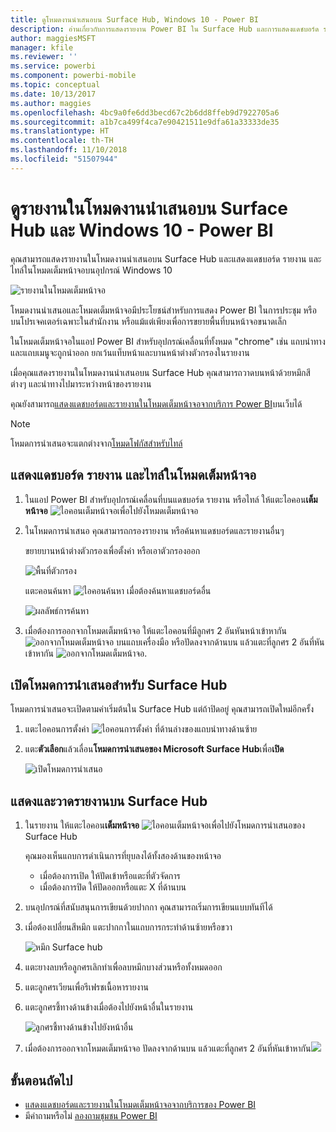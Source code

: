 ```yaml
---
title: ดูโหมดงานนำเสนอบน Surface Hub, Windows 10 - Power BI
description: อ่านเกี่ยวกับการแสดงรายงาน Power BI ใน Surface Hub และการแสดงแดชบอร์ด รายงาน และไทล์ Power BI ในโหมดเต็มหน้าจอบนอุปกรณ์ Windows 10
author: maggiesMSFT
manager: kfile
ms.reviewer: ''
ms.service: powerbi
ms.component: powerbi-mobile
ms.topic: conceptual
ms.date: 10/13/2017
ms.author: maggies
ms.openlocfilehash: 4bc9a0fe6dd3becd67c2b6dd8ffeb9d7922705a6
ms.sourcegitcommit: a1b7ca499f4ca7e90421511e9dfa61a33333de35
ms.translationtype: HT
ms.contentlocale: th-TH
ms.lasthandoff: 11/10/2018
ms.locfileid: "51507944"
---
```

# <a name="view-reports-in-presentation-mode-on-surface-hub-and-windows-10---power-bi"></a>ดูรายงานในโหมดงานนำเสนอบน Surface Hub และ Windows 10 - Power BI
คุณสามารถแสดงรายงานในโหมดงานนำเสนอบน Surface Hub และแสดงแดชบอร์ด รายงาน และไทล์ในโหมดเต็มหน้าจอบนอุปกรณ์ Windows 10 

![รายงานในโหมดเต็มหน้าจอ](./media/mobile-windows-10-app-presentation-mode/power-bi-presentation-mode.png)

โหมดงานนำเสนอและโหมดเต็มหน้าจอมีประโยชน์สำหรับการแสดง Power BI ในการประชุม หรือบนโปรเจคเตอร์เฉพาะในสำนักงาน หรือแม้แต่เพียงเพื่อการขยายพื้นที่บนหน้าจอขนาดเล็ก 

ในโหมดเต็มหน้าจอในแอป Power BI สำหรับอุปกรณ์เคลื่อนที่ทั้งหมด "chrome" เช่น แถบนำทางและแถบเมนูจะถูกนำออก ยกเว้นแท็บหน้าและบานหน้าต่างตัวกรองในรายงาน

เมื่อคุณแสดงรายงานในโหมดงานนำเสนอบน Surface Hub คุณสามารถวาดบนหน้าด้วยหมึกสีต่างๆ และนำทางไปมาระหว่างหน้าของรายงาน

คุณยังสามารถ[แสดงแดชบอร์ดและรายงานในโหมดเต็มหน้าจอจากบริการ Power BI](../end-user-focus.md)บนเว็บได้

> [!NOTE]
> โหมดการนำเสนอจะแตกต่างจาก[โหมดโฟกัสสำหรับไทล์](mobile-tiles-in-the-mobile-apps.md)
> 
> 

## <a name="display-dashboards-reports-and-tiles-in-full-screen-mode"></a>แสดงแดชบอร์ด รายงาน และไทล์ในโหมดเต็มหน้าจอ
1. ในแอป Power BI สำหรับอุปกรณ์เคลื่อนที่บนแดชบอร์ด รายงาน หรือไทล์ ให้แตะไอคอน**เต็มหน้าจอ** ![ไอคอนเต็มหน้าจอ](././media/mobile-windows-10-app-presentation-mode/power-bi-full-screen-icon.png)เพื่อไปยังโหมดเต็มหน้าจอ
2. ในโหมดการนำเสนอ คุณสามารถกรองรายงาน หรือค้นหาแดชบอร์ดและรายงานอื่นๆ
   
    ขยายบานหน้าต่างตัวกรองเพื่อตั้งค่า หรือเอาตัวกรองออก
   
    ![พื้นที่ตัวกรอง](./media/mobile-windows-10-app-presentation-mode/power-bi-windows-10-presentation-filter.png)
   
     แตะคอนค้นหา ![ไอคอนค้นหา](./media/mobile-windows-10-app-presentation-mode/power-bi-windows-10-presentation-search-icon.png) เมื่อต้องค้นหาแดชบอร์ดอื่น
   
    ![ผลลัพธ์การค้นหา](./media/mobile-windows-10-app-presentation-mode/power-bi-windows-10-search.png)
3. เมื่อต้องการออกจากโหมดเต็มหน้าจอ ให้แตะไอคอนที่มีลูกศร 2 อันหันหน้าเข้าหากัน ![ออกจากโหมดเต็มหน้าจอ](./media/mobile-windows-10-app-presentation-mode/power-bi-windows-10-exit-full-screen-icon.png) บนแถบเครื่องมือ หรือปัดลงจากด้านบน แล้วแตะที่ลูกศร 2 อันที่หันเข้าหากัน ![ออกจากโหมดเต็มหน้าจอ](./media/mobile-windows-10-app-presentation-mode/power-bi-windows-10-exit-full-screen-hub-icon.png).

## <a name="turn-on-presentation-mode-for-surface-hub"></a>เปิดโหมดการนำเสนอสำหรับ Surface Hub
โหมดการนำเสนอจะเปิดตามค่าเริ่มต้นใน Surface Hub แต่ถ้าปิดอยู่ คุณสามารถเปิดใหม่อีกครั้ง

1. แตะไอคอนการตั้งค่า ![ไอคอนการตั้งค่า](./media/mobile-windows-10-app-presentation-mode/power-bi-settings-icon.png) ที่ด้านล่างของแถบนำทางด้านซ้าย
2. แตะ**ตัวเลือก**แล้วเลื่อน**โหมดการนำเสนอของ Microsoft Surface Hub**เพื่อ**เปิด**
   
    ![เปิดโหมดการนำเสนอ](./media/mobile-windows-10-app-presentation-mode/power-bi-turn-on-presentation-mode.png)

## <a name="display-and-draw-on-reports-on-surface-hub"></a>แสดงและวาดรายงานบน Surface Hub
1. ในรายงาน ให้แตะไอคอน**เต็มหน้าจอ** ![ไอคอนเต็มหน้าจอ](././media/mobile-windows-10-app-presentation-mode/power-bi-full-screen-icon.png)เพื่อไปยังโหมดการนำเสนอของ Surface Hub
   
    คุณมองเห็นแถบการดำเนินการที่ยุบลงได้ทั้งสองด้านของหน้าจอ 
   
   * เมื่อต้องการเปิด ให้ปัดเข้าหรือแตะที่ตัวจัดการ
   * เมื่อต้องการปิด ให้ปัดออกหรือแตะ X ที่ด้านบน
2. บนอุปกรณ์ที่สนับสนุนการเขียนด้วยปากกา คุณสามารถเริ่มการเขียนแบบทันทีได้ 
3. เมื่อต้องเปลี่ยนสีหมึก แตะปากกาในแถบการกระทำด้านซ้ายหรือขวา
   
    ![หมึก Surface hub](./media/mobile-windows-10-app-presentation-mode/power-bi-windows-10-surface-hub-ink.png)
4. แตะยางลบหรือลูกศรเลิกทำเพื่อลบหมึกบางส่วนหรือทั้งหมดออก
5. แตะลูกศรเวียนเพื่อรีเฟรชเนื้อหารายงาน
6. แตะลูกศรชี้ทางด้านข้างเมื่อต้องไปยังหน้าอื่นในรายงาน
   
    ![ลูกศรชี้ทางด้านข้างไปยังหน้าอื่น](./media/mobile-windows-10-app-presentation-mode/power-bi-windows-10-surface-hub-arrows.png)
7. เมื่อต้องการออกจากโหมดเต็มหน้าจอ ปัดลงจากด้านบน แล้วแตะที่ลูกศร 2 อันที่หันเข้าหากัน![](./media/mobile-windows-10-app-presentation-mode/power-bi-windows-10-exit-full-screen-hub-icon.png)

## <a name="next-steps"></a>ขั้นตอนถัดไป
* [แสดงแดชบอร์ดและรายงานในโหมดเต็มหน้าจอจากบริการของ Power BI](../end-user-focus.md)
* มีคำถามหรือไม่ [ลองถามชุมชน Power BI](http://community.powerbi.com/)

